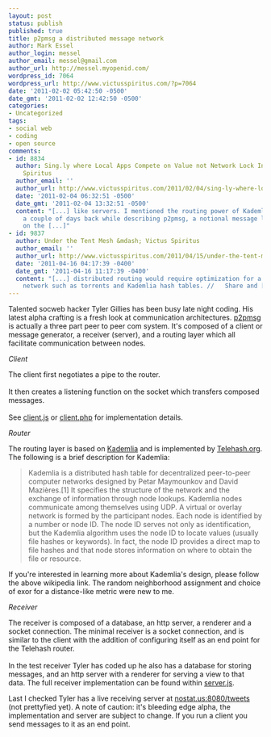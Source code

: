 ```yaml
---
layout: post
status: publish
published: true
title: p2pmsg a distributed message network
author: Mark Essel
author_login: messel
author_email: messel@gmail.com
author_url: http://messel.myopenid.com/
wordpress_id: 7064
wordpress_url: http://www.victusspiritus.com/?p=7064
date: '2011-02-02 05:42:50 -0500'
date_gmt: '2011-02-02 12:42:50 -0500'
categories:
- Uncategorized
tags:
- social web
- coding
- open source
comments:
- id: 8834
  author: Sing.ly where Local Apps Compete on Value not Network Lock In &raquo; Victus
    Spiritus
  author_email: ''
  author_url: http://www.victusspiritus.com/2011/02/04/sing-ly-where-local-apps-compete-on-value-not-network-lock-in/
  date: '2011-02-04 06:32:51 -0500'
  date_gmt: '2011-02-04 13:32:51 -0500'
  content: "[...] like servers. I mentioned the routing power of Kademlia and Telehash
    a couple of days back while describing p2pmsg, a notional message layer built
    on the [...]"
- id: 9837
  author: Under the Tent Mesh &mdash; Victus Spiritus
  author_email: ''
  author_url: http://www.victusspiritus.com/2011/04/15/under-the-tent-mesh/
  date: '2011-04-16 04:17:39 -0400'
  date_gmt: '2011-04-16 11:17:39 -0400'
  content: "[...] distributed routing would require optimization for a highly dynamic
    network such as torrents and Kademlia hash tables. //   Share and [...]"
---
```

<p>Talented socweb hacker Tyler Gillies has been busy late night coding. His latest alpha crafting is a fresh look at communication architectures. <a href="https://github.com/tjgillies/p2pmsg">p2pmsg</a> is actually a three part peer to peer com system. It's composed of a client or message generator, a receiver (server), and a routing layer which all facilitate communication between nodes.</p>
<p><I>Client</I></p>
<p>The client first negotiates a pipe to the router.<br />
<script src="https://gist.github.com/807611.js?file=p2p%20client%20connect%20to%20router"></script><br />
It then creates a listening function on the socket which transfers composed messages.<br />
<script src="https://gist.github.com/807607.js?file=client%20listener%20from%20p2pmsg"></script><br />
See <a href="https://github.com/tjgillies/p2pmsg/blob/master/client.js">client.js</a> or <a href="https://github.com/tjgillies/p2pmsg/blob/master/client.php">client.php</a> for implementation details.</p>
<p><I>Router</I></p>
<p>The routing layer is based on <a href="http://en.wikipedia.org/wiki/Kademlia">Kademlia</a> and is implemented by <a href="http://www.telehash.org">Telehash.org</a>. The following is a brief description for Kademlia:</p>
<blockquote><p>
Kademlia is a distributed hash table for decentralized peer-to-peer computer networks designed by Petar Maymounkov and David Mazières.[1] It specifies the structure of the network and the exchange of information through node lookups. Kademlia nodes communicate among themselves using UDP. A virtual or overlay network is formed by the participant nodes. Each node is identified by a number or node ID. The node ID serves not only as identification, but the Kademlia algorithm uses the node ID to locate values (usually file hashes or keywords). In fact, the node ID provides a direct map to file hashes and that node stores information on where to obtain the file or resource.
</p></blockquote>
<p>If you're interested in learning more about Kademlia's design, please follow the above wikipedia link. The random neighborhood assignment and choice of exor for a distance-like metric were new to me.</p>
<p><I>Receiver</I></p>
<p>The receiver is composed of a database, an http server, a renderer and a socket connection. The minimal receiver is a socket connection, and is similar to the client with the addition of configuring itself as an end point for the Telehash router.<br />
<script src="https://gist.github.com/807622.js?file=p2p%20receiver%20socket%20code"></script><br />
In the test receiver Tyler has coded up he also has a database for storing messages, and an http server with a renderer for serving a view to that data. The full receiver implementation can be found within <a href="https://github.com/tjgillies/p2pmsg/blob/master/server.js">server.js</a>. </p>
<p>Last I checked Tyler has a live receiving server at <a href="http://nostat.us:8080/tweets">nostat.us:8080/tweets</a> (not prettyfied yet). A note of caution: it's bleeding edge alpha, the implementation and server are subject to change. If you run a client you send messages to it as an end point.</p>

